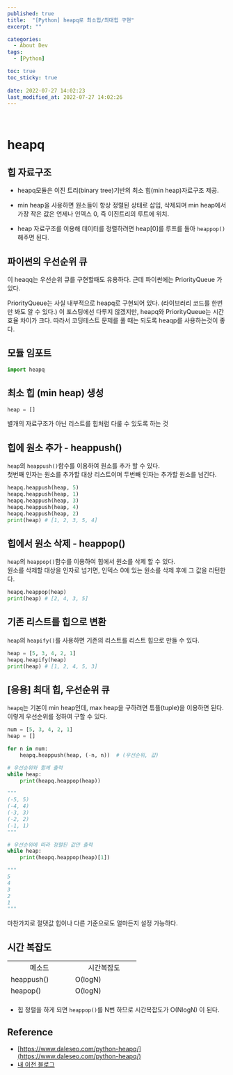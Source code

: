 ```yaml
---
published: true
title:  "[Python] heapq로 최소힙/최대힙 구현"
excerpt: ""

categories:
  - About Dev
tags:
  - [Python]

toc: true
toc_sticky: true
 
date: 2022-07-27 14:02:23
last_modified_at: 2022-07-27 14:02:26
---
```

<br>

# heapq

## 힙 자료구조

- heapq모듈은 이진 트리(binary tree)기반의 최소 힙(min heap)자료구조 제공.

- min heap을 사용하면 원소들이 항상 정렬된 상태로 삽입, 삭제되며 min heap에서 가장 작은 값은 언제나 인덱스 0, 즉 이진트리의 루트에 위치.  
- heap 자료구조를 이용해 데이터를 정렬하려면 heap[0]를 루프를 돌아 `heappop()` 해주면 된다.

## 파이썬의 우선순위 큐

이 heaqq는 우선순위 큐를 구현할때도 유용하다. 근데 파이썬에는 PriorityQueue 가 있다.

PriorityQueue는 사실 내부적으로 heapq로 구현되어 있다. (라이브러리 코드를 한번만 봐도 알 수 있다.) 이 포스팅에선 다루지 않겠지만, heapq와 PriorityQueue는 시간효율 차이가 크다. 따라서 코딩테스트 문제를 풀 때는 되도록 heaqp를 사용하는것이 좋다.

## 모듈 임포트

```python
import heapq
```

## 최소 힙 (min heap) 생성

```python
heap = []
```

별개의 자료구조가 아닌 리스트를 힙처럼 다룰 수 있도록 하는 것

## 힙에 원소 추가 - heappush()

`heap`의 `heappush()`함수를 이용하여 원소를 추가 할 수 있다.  
첫번째 인자는 원소를 추가할 대상 리스트이며 두번빼 인자는 추가할 원소를 넘긴다.

```python
heapq.heappush(heap, 5)
heapq.heappush(heap, 1)
heapq.heappush(heap, 3)
heapq.heappush(heap, 4)
heapq.heappush(heap, 2)
print(heap) # [1, 2, 3, 5, 4]
```

## 힙에서 원소 삭제 - heappop()

`heap`의 `heappop()`함수를 이용하여 힙에서 원소를 삭제 할 수 있다.  
원소를 삭제할 대상을 인자로 넘기면, 인덱스 0에 있는 원소를 삭제 후에 그 값을 리턴한다.

```python
heapq.heappop(heap)
print(heap) # [2, 4, 3, 5]
```

## 기존 리스트를 힙으로 변환

`heap`의 `heapify()`를 사용하면 기존의 리스트를 리스트 힙으로 만들 수 있다.

```python
heap = [5, 3, 4, 2, 1]
heapq.heapify(heap)
print(heap) # [1, 2, 4, 5, 3]
```

## [응용] 최대 힙, 우선순위 큐

`heapq`는 기본이 min heap인데, max heap을 구하려면 튜플(tuple)을 이용하면 된다.  
이렇게 우선순위를 정하여 구할 수 있다.

```python
num = [5, 3, 4, 2, 1]
heap = []

for n in num:
    heapq.heappush(heap, (-n, n))  # (우선순위, 값)

# 우선순위와 함께 출력
while heap:
    print(heapq.heappop(heap))

"""
(-5, 5)
(-4, 4)
(-3, 3)
(-2, 2)
(-1, 1)
"""
```

```python
# 우선순위에 따라 정렬된 값만 출력
while heap:
    print(heapq.heappop(heap)[1])

"""
5
4
3
2
1
"""
```

마찬가지로 절댓값 힙이나 다른 기준으로도 얼마든지 설정 가능하다.

## 시간 복잡도

<table style="height: 86px;" width="307" data-ke-style="style9" data-ke-align="alignLeft"><tbody><tr><td style="width: 132px; text-align: center;">메소드</td><td style="width: 133px; text-align: center;">시간복잡도</td></tr><tr style="height: 21px;"><td style="width: 132px; height: 21px;" align="left">heappush()</td><td style="width: 133px; height: 21px;" align="left">O(logN)</td></tr><tr style="height: 22px;"><td style="width: 132px; height: 22px;" align="left">heapop()</td><td style="width: 133px; height: 22px;" align="left">O(logN)</td></tr><tr style="height: 22px;"><td style="width: 132px; height: 22px;" align="left">heapify()</td><td style="width: 133px; height: 22px;" align="left">O(N)</td></tr></tbody></table>

- 힙 정렬을 하게 되면 `heappop()`를 N번 하므로 시간복잡도가 O(NlogN) 이 된다.

## Reference

- [https://www.daleseo.com/python-heapq/](https://www.daleseo.com/python-heapq/)
- [내 이전 블로그](https://velog.io/@dogakday/Python-heapq-%EB%AA%A8%EB%93%88)